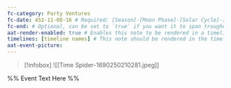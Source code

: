 ```yaml
---
fc-category: Party Ventures
fc-date: 452-11-08-16 # Required; [Season]-[Moon Phase]-[Solar Cycle]-[Hour]
fc-end: # Optional, can be set to `true` if you want it to span troughout the entire timeline 
aat-render-enabled: true # Enables this note to be rendered in a timeline
timelines: [timeline names] # This note should be rendered in the timeline with the name "timeline" or "event"
aat-event-picture: 
---
```


> [!infobox]
>![[Time Spider-1690250210281.jpeg]]


%% Event Text Here %%

